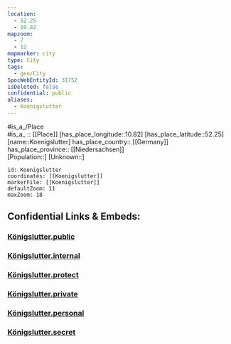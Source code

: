 ```yaml
---
location:
  - 52.25
  - 10.82
mapzoom:
  - 7
  - 12
mapmarker: city
type: City
tags:
  - geo/City
SpocWebEntityId: 31752
isDeleted: false
confidential: public
aliases:
  - Koenigslutter
---
```

#is_a_/Place  
#is_a_ :: [[Place]] 
[has_place_longitude::10.82] 
[has_place_latitude::52.25] 
[name::Koenigslutter] 
has_place_country:: [[Germany]]  
has_place_province:: [[Niedersachsen]]  
[Population::] 
[Unknown::] 


```leaflet
id: Koenigslutter
coordinates: [[Koenigslutter]] 
markerFile: [[Koenigslutter]] 
defaultZoom: 11 
maxZoom: 18
```


## Confidential Links & Embeds: 

### [Königslutter.public](/_public/\Earth\Continent\Europe\Europe~Central\Germany\Germany~West\Niedersachsen\counties~Niedersachsen\Helmstedt\cities~Helmstedt\Königslutter~Elm\boroughs~Königslutter~ElmKönigslutter.public.md) 

### [Königslutter.internal](/_internal/\Earth\Continent\Europe\Europe~Central\Germany\Germany~West\Niedersachsen\counties~Niedersachsen\Helmstedt\cities~Helmstedt\Königslutter~Elm\boroughs~Königslutter~ElmKönigslutter.internal.md) 

### [Königslutter.protect](/_protect/\Earth\Continent\Europe\Europe~Central\Germany\Germany~West\Niedersachsen\counties~Niedersachsen\Helmstedt\cities~Helmstedt\Königslutter~Elm\boroughs~Königslutter~ElmKönigslutter.protect.md) 

### [Königslutter.private](/_private/\Earth\Continent\Europe\Europe~Central\Germany\Germany~West\Niedersachsen\counties~Niedersachsen\Helmstedt\cities~Helmstedt\Königslutter~Elm\boroughs~Königslutter~ElmKönigslutter.private.md) 

### [Königslutter.personal](/_personal/\Earth\Continent\Europe\Europe~Central\Germany\Germany~West\Niedersachsen\counties~Niedersachsen\Helmstedt\cities~Helmstedt\Königslutter~Elm\boroughs~Königslutter~ElmKönigslutter.personal.md) 

### [Königslutter.secret](/_secret/\Earth\Continent\Europe\Europe~Central\Germany\Germany~West\Niedersachsen\counties~Niedersachsen\Helmstedt\cities~Helmstedt\Königslutter~Elm\boroughs~Königslutter~ElmKönigslutter.secret.md)

